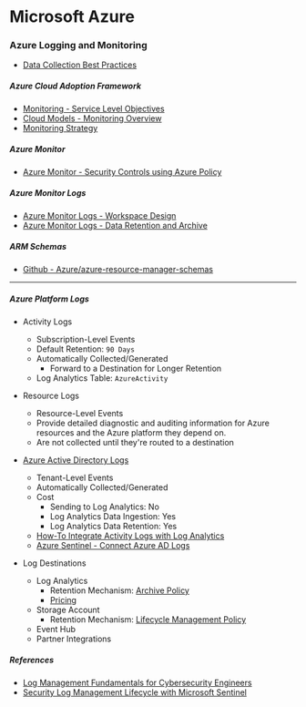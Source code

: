 # Microsoft Azure

### Azure Logging and Monitoring

- [Data Collection Best Practices](https://learn.microsoft.com/en-us/azure/azure-monitor/best-practices-data-collection)

##### Azure Cloud Adoption Framework

- [Monitoring - Service Level Objectives](https://learn.microsoft.com/en-us/azure/cloud-adoption-framework/manage/monitor/service-level-objectives)
- [Cloud Models - Monitoring Overview](https://learn.microsoft.com/en-us/azure/cloud-adoption-framework/manage/monitor/cloud-models-monitor-overview)
- [Monitoring Strategy](https://learn.microsoft.com/en-us/azure/cloud-adoption-framework/strategy/monitoring-strategy)

##### Azure Monitor

- [Azure Monitor - Security Controls using Azure Policy](https://learn.microsoft.com/en-us/azure/azure-monitor/security-controls-policy#azure-security-benchmark)

##### Azure Monitor Logs

- [Azure Monitor Logs - Workspace Design](https://learn.microsoft.com/en-us/azure/azure-monitor/logs/workspace-design)
- [Azure Monitor Logs - Data Retention and Archive](https://learn.microsoft.com/en-us/azure/azure-monitor/logs/data-retention-archive?tabs=portal-1%2Cportal-2)

##### ARM Schemas

- [Github - Azure/azure-resource-manager-schemas](https://github.com/Azure/azure-resource-manager-schemas)

<hr>

##### Azure Platform Logs

- Activity Logs
    - Subscription-Level Events
    - Default Retention: `90 Days`
    - Automatically Collected/Generated
        - Forward to a Destination for Longer Retention
    - Log Analytics Table: `AzureActivity`


- Resource Logs
    - Resource-Level Events
    - Provide detailed diagnostic and auditing information for Azure resources
      and the Azure platform they depend on.
    - Are not collected until they're routed to a destination


- [Azure Active Directory Logs](https://learn.microsoft.com/en-us/azure/active-directory/reports-monitoring/overview-reports)
    - Tenant-Level Events
    - Automatically Collected/Generated
    - Cost
        - Sending to Log Analytics: No
        - Log Analytics Data Ingestion: Yes
        - Log Analytics Data Retention: Yes
    - [How-To Integrate Activity Logs with Log Analytics](https://learn.microsoft.com/en-us/azure/active-directory/reports-monitoring/howto-integrate-activity-logs-with-log-analytics)
    - [Azure Sentinel - Connect Azure AD Logs](https://learn.microsoft.com/en-us/azure/sentinel/connect-azure-active-directory)


- Log Destinations
    - Log Analytics
        - Retention
          Mechanism: [Archive Policy](https://learn.microsoft.com/en-us/azure/azure-monitor/logs/data-retention-archive?tabs=portal-1%2Cportal-2)
        - [Pricing](https://learn.microsoft.com/en-us/azure/azure-monitor/logs/cost-logs)
    - Storage Account
        - Retention
          Mechanism: [Lifecycle Management Policy](https://learn.microsoft.com/en-us/azure/storage/blobs/lifecycle-management-policy-configure?tabs=azure-portal)
    - Event Hub
    - Partner Integrations

##### References

- [Log Management Fundamentals for Cybersecurity Engineers](https://medium.com/microsoftazure/log-management-fundamentals-for-cybersecurity-engineers-33e433677a0b)
- [Security Log Management Lifecycle with Microsoft Sentinel](https://medium.com/microsoftazure/security-log-management-lifecycle-with-microsoft-sentinel-2dd8c7d983c)
